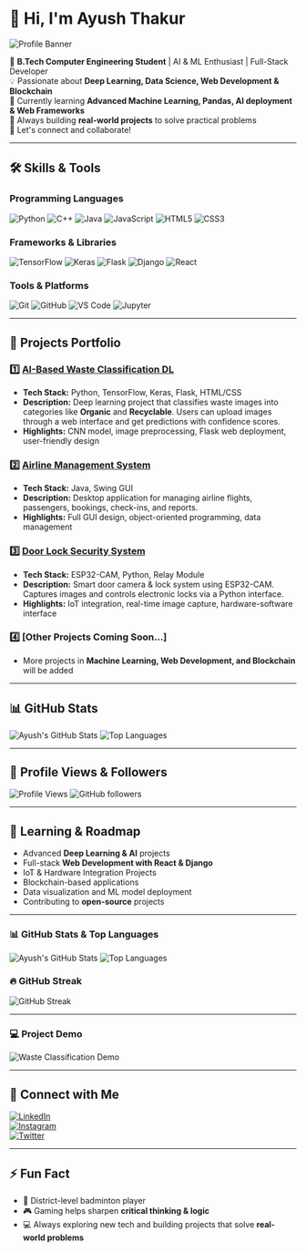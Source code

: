 # 👋 Hi, I'm Ayush Thakur

![Profile Banner](https://img.shields.io/badge/Portfolio-AI%20%26%20ML-blueviolet)

🚀 **B.Tech Computer Engineering Student** | AI & ML Enthusiast | Full-Stack Developer  
💡 Passionate about **Deep Learning, Data Science, Web Development & Blockchain**  
🌱 Currently learning **Advanced Machine Learning, Pandas, AI deployment & Web Frameworks**  
🎯 Always building **real-world projects** to solve practical problems  
💬 Let's connect and collaborate!  

---

## 🛠️ **Skills & Tools**

### Programming Languages
![Python](https://img.shields.io/badge/Python-3776AB?style=for-the-badge&logo=python&logoColor=white)
![C++](https://img.shields.io/badge/C++-00599C?style=for-the-badge&logo=c%2B%2B&logoColor=white)
![Java](https://img.shields.io/badge/Java-007396?style=for-the-badge&logo=java&logoColor=white)
![JavaScript](https://img.shields.io/badge/JavaScript-F7DF1E?style=for-the-badge&logo=javascript&logoColor=black)
![HTML5](https://img.shields.io/badge/HTML5-E34F26?style=for-the-badge&logo=html5&logoColor=white)
![CSS3](https://img.shields.io/badge/CSS3-1572B6?style=for-the-badge&logo=css3&logoColor=white)

### Frameworks & Libraries
![TensorFlow](https://img.shields.io/badge/TensorFlow-FF6F00?style=for-the-badge&logo=tensorflow&logoColor=white)
![Keras](https://img.shields.io/badge/Keras-D00000?style=for-the-badge&logo=keras&logoColor=white)
![Flask](https://img.shields.io/badge/Flask-000000?style=for-the-badge&logo=flask&logoColor=white)
![Django](https://img.shields.io/badge/Django-092E20?style=for-the-badge&logo=django&logoColor=white)
![React](https://img.shields.io/badge/React-20232A?style=for-the-badge&logo=react&logoColor=61DAFB)

### Tools & Platforms
![Git](https://img.shields.io/badge/Git-F05032?style=for-the-badge&logo=git&logoColor=white)
![GitHub](https://img.shields.io/badge/GitHub-181717?style=for-the-badge&logo=github&logoColor=white)
![VS Code](https://img.shields.io/badge/VS%20Code-007ACC?style=for-the-badge&logo=visual-studio-code&logoColor=white)
![Jupyter](https://img.shields.io/badge/Jupyter-F37626?style=for-the-badge&logo=jupyter&logoColor=white)

---

## 🔭 **Projects Portfolio**

### 1️⃣ [AI-Based Waste Classification DL](https://github.com/Ayush-Thakur2005/WASTE-CLASSIFICATION-DL)
- **Tech Stack:** Python, TensorFlow, Keras, Flask, HTML/CSS  
- **Description:** Deep learning project that classifies waste images into categories like **Organic** and **Recyclable**. Users can upload images through a web interface and get predictions with confidence scores.  
- **Highlights:** CNN model, image preprocessing, Flask web deployment, user-friendly design  

### 2️⃣ [Airline Management System](https://github.com/Ayush-Thakur2005/airline-management)
- **Tech Stack:** Java, Swing GUI  
- **Description:** Desktop application for managing airline flights, passengers, bookings, check-ins, and reports.  
- **Highlights:** Full GUI design, object-oriented programming, data management  

### 3️⃣ [Door Lock Security System](https://github.com/Ayush-Thakur2005/door-lock-project)
- **Tech Stack:** ESP32-CAM, Python, Relay Module  
- **Description:** Smart door camera & lock system using ESP32-CAM. Captures images and controls electronic locks via a Python interface.  
- **Highlights:** IoT integration, real-time image capture, hardware-software interface  

### 4️⃣ [Other Projects Coming Soon…]
- More projects in **Machine Learning, Web Development, and Blockchain** will be added  

---

## 📊 **GitHub Stats**

![Ayush's GitHub Stats](https://github-readme-stats.vercel.app/api?username=Ayush-Thakur2005&show_icons=true&theme=radical&count_private=true)
![Top Languages](https://github-readme-stats.vercel.app/api/top-langs/?username=Ayush-Thakur2005&layout=compact&theme=radical)

---

## 👀 **Profile Views & Followers**

![Profile Views](https://komarev.com/ghpvc/?username=Ayush-Thakur2005&color=blue)
![GitHub followers](https://img.shields.io/github/followers/Ayush-Thakur2005?style=social)

---

## 🌱 **Learning & Roadmap**

- Advanced **Deep Learning & AI** projects  
- Full-stack **Web Development with React & Django**  
- IoT & Hardware Integration Projects  
- Blockchain-based applications  
- Data visualization and ML model deployment  
- Contributing to **open-source** projects  

---

### 📊 GitHub Stats & Top Languages

![Ayush's GitHub Stats](https://github-readme-stats.vercel.app/api?username=Ayush-Thakur2005&show_icons=true&theme=radical&count_private=true)
![Top Languages](https://github-readme-stats.vercel.app/api/top-langs/?username=Ayush-Thakur2005&layout=compact&theme=radical)

### 🔥 GitHub Streak

![GitHub Streak](https://github-readme-streak-stats.herokuapp.com/?user=Ayush-Thakur2005&theme=radical)


---

### 💻 Project Demo
![Waste Classification Demo](assets/waste-classifier-demo.gif)

---

## 💬 **Connect with Me**

[![LinkedIn](https://img.shields.io/badge/LinkedIn-0077B5?style=for-the-badge&logo=linkedin&logoColor=white)](https://www.linkedin.com/in/ayush-thakur-2005/)  
[![Instagram](https://img.shields.io/badge/Instagram-E4405F?style=for-the-badge&logo=instagram&logoColor=white)](https://www.instagram.com/your_instagram_here/)  
[![Twitter](https://img.shields.io/badge/Twitter-1DA1F2?style=for-the-badge&logo=twitter&logoColor=white)](https://twitter.com/your_twitter_here/)  

---

## ⚡ **Fun Fact**
- 🏸 District-level badminton player  
- 🎮 Gaming helps sharpen **critical thinking & logic**  
- 💻 Always exploring new tech and building projects that solve **real-world problems**
